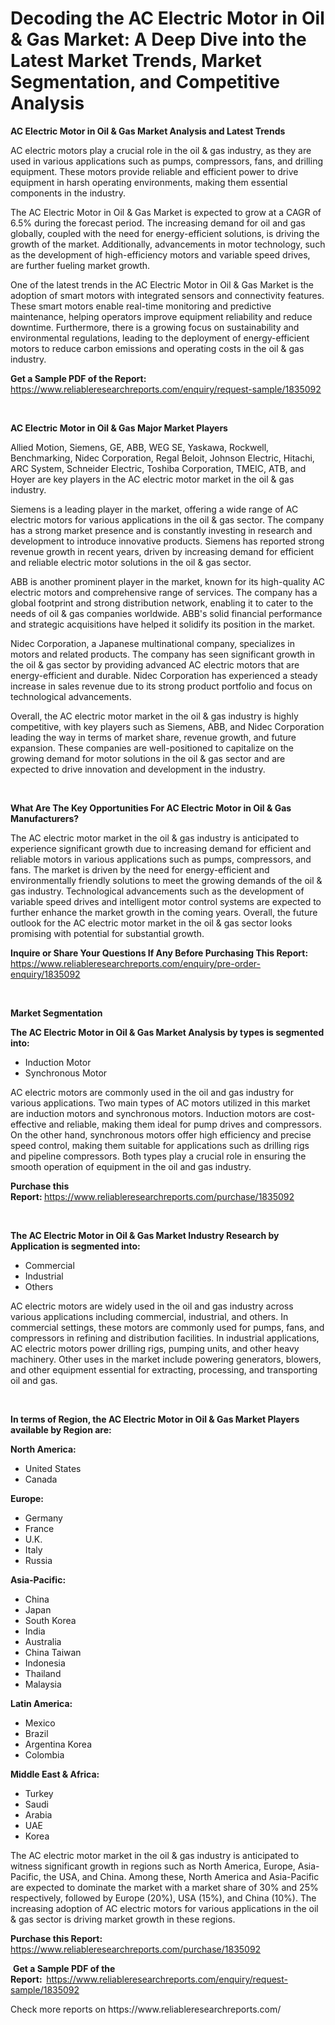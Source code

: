 <p><h1>Decoding the AC Electric Motor in Oil & Gas Market: A Deep Dive into the Latest Market Trends, Market Segmentation, and Competitive Analysis</h1></p><p><strong>AC Electric Motor in Oil & Gas Market Analysis and Latest Trends</strong></p>
<p><p>AC electric motors play a crucial role in the oil & gas industry, as they are used in various applications such as pumps, compressors, fans, and drilling equipment. These motors provide reliable and efficient power to drive equipment in harsh operating environments, making them essential components in the industry.</p><p>The AC Electric Motor in Oil & Gas Market is expected to grow at a CAGR of 6.5% during the forecast period. The increasing demand for oil and gas globally, coupled with the need for energy-efficient solutions, is driving the growth of the market. Additionally, advancements in motor technology, such as the development of high-efficiency motors and variable speed drives, are further fueling market growth.</p><p>One of the latest trends in the AC Electric Motor in Oil & Gas Market is the adoption of smart motors with integrated sensors and connectivity features. These smart motors enable real-time monitoring and predictive maintenance, helping operators improve equipment reliability and reduce downtime. Furthermore, there is a growing focus on sustainability and environmental regulations, leading to the deployment of energy-efficient motors to reduce carbon emissions and operating costs in the oil & gas industry.</p></p>
<p><strong>Get a Sample PDF of the Report:&nbsp;</strong> <a href="https://www.reliableresearchreports.com/enquiry/request-sample/1835092">https://www.reliableresearchreports.com/enquiry/request-sample/1835092</a></p>
<p>&nbsp;</p>
<p><strong>AC Electric Motor in Oil & Gas Major Market Players</strong></p>
<p><p>Allied Motion, Siemens, GE, ABB, WEG SE, Yaskawa, Rockwell, Benchmarking, Nidec Corporation, Regal Beloit, Johnson Electric, Hitachi, ARC System, Schneider Electric, Toshiba Corporation, TMEIC, ATB, and Hoyer are key players in the AC electric motor market in the oil & gas industry.</p><p>Siemens is a leading player in the market, offering a wide range of AC electric motors for various applications in the oil & gas sector. The company has a strong market presence and is constantly investing in research and development to introduce innovative products. Siemens has reported strong revenue growth in recent years, driven by increasing demand for efficient and reliable electric motor solutions in the oil & gas sector.</p><p>ABB is another prominent player in the market, known for its high-quality AC electric motors and comprehensive range of services. The company has a global footprint and strong distribution network, enabling it to cater to the needs of oil & gas companies worldwide. ABB's solid financial performance and strategic acquisitions have helped it solidify its position in the market.</p><p>Nidec Corporation, a Japanese multinational company, specializes in motors and related products. The company has seen significant growth in the oil & gas sector by providing advanced AC electric motors that are energy-efficient and durable. Nidec Corporation has experienced a steady increase in sales revenue due to its strong product portfolio and focus on technological advancements.</p><p>Overall, the AC electric motor market in the oil & gas industry is highly competitive, with key players such as Siemens, ABB, and Nidec Corporation leading the way in terms of market share, revenue growth, and future expansion. These companies are well-positioned to capitalize on the growing demand for motor solutions in the oil & gas sector and are expected to drive innovation and development in the industry.</p></p>
<p>&nbsp;</p>
<p><strong>What Are The Key Opportunities For AC Electric Motor in Oil & Gas Manufacturers?</strong></p>
<p><p>The AC electric motor market in the oil & gas industry is anticipated to experience significant growth due to increasing demand for efficient and reliable motors in various applications such as pumps, compressors, and fans. The market is driven by the need for energy-efficient and environmentally friendly solutions to meet the growing demands of the oil & gas industry. Technological advancements such as the development of variable speed drives and intelligent motor control systems are expected to further enhance the market growth in the coming years. Overall, the future outlook for the AC electric motor market in the oil & gas sector looks promising with potential for substantial growth.</p></p>
<p><strong>Inquire or Share Your Questions If Any Before Purchasing This Report:</strong> <a href="https://www.reliableresearchreports.com/enquiry/pre-order-enquiry/1835092">https://www.reliableresearchreports.com/enquiry/pre-order-enquiry/1835092</a></p>
<p>&nbsp;</p>
<p><strong>Market Segmentation</strong></p>
<p><strong>The AC Electric Motor in Oil & Gas Market Analysis by types is segmented into:</strong></p>
<p><ul><li>Induction Motor</li><li>Synchronous Motor</li></ul></p>
<p><p>AC electric motors are commonly used in the oil and gas industry for various applications. Two main types of AC motors utilized in this market are induction motors and synchronous motors. Induction motors are cost-effective and reliable, making them ideal for pump drives and compressors. On the other hand, synchronous motors offer high efficiency and precise speed control, making them suitable for applications such as drilling rigs and pipeline compressors. Both types play a crucial role in ensuring the smooth operation of equipment in the oil and gas industry.</p></p>
<p><strong>Purchase this Report:&nbsp;</strong><a href="https://www.reliableresearchreports.com/purchase/1835092">https://www.reliableresearchreports.com/purchase/1835092</a></p>
<p>&nbsp;</p>
<p><strong>The AC Electric Motor in Oil & Gas Market Industry Research by Application is segmented into:</strong></p>
<p><ul><li>Commercial</li><li>Industrial</li><li>Others</li></ul></p>
<p><p>AC electric motors are widely used in the oil and gas industry across various applications including commercial, industrial, and others. In commercial settings, these motors are commonly used for pumps, fans, and compressors in refining and distribution facilities. In industrial applications, AC electric motors power drilling rigs, pumping units, and other heavy machinery. Other uses in the market include powering generators, blowers, and other equipment essential for extracting, processing, and transporting oil and gas.</p></p>
<p>&nbsp;</p>
<p><strong>In terms of Region, the AC Electric Motor in Oil & Gas Market Players available by Region are:</strong></p>
<p>
    <p> <strong> North America: </strong>
        <ul>
            <li>United States</li>
            <li>Canada</li>
        </ul>
        </p> 
    <p> <strong> Europe: </strong>
        <ul>
            <li>Germany</li>
            <li>France</li>
            <li>U.K.</li>
            <li>Italy</li>
            <li>Russia</li>
        </ul>
        </p> 
    <p> <strong> Asia-Pacific: </strong>
        <ul>
            <li>China</li>
            <li>Japan</li>
            <li>South Korea</li>
            <li>India</li>
            <li>Australia</li>
            <li>China Taiwan</li>
            <li>Indonesia</li>
            <li>Thailand</li>
            <li>Malaysia</li>
        </ul>
        </p> 
    <p> <strong> Latin America: </strong>
        <ul>
            <li>Mexico</li>
            <li>Brazil</li>
            <li>Argentina Korea</li>
            <li>Colombia</li>
        </ul>
        </p> 
    <p> <strong> Middle East & Africa: </strong>
        <ul>
            <li>Turkey</li>
            <li>Saudi</li>
            <li>Arabia</li>
            <li>UAE</li>
            <li>Korea</li>
        </ul>
    </p>
    </p>
<p><p>The AC electric motor market in the oil & gas industry is anticipated to witness significant growth in regions such as North America, Europe, Asia-Pacific, the USA, and China. Among these, North America and Asia-Pacific are expected to dominate the market with a market share of 30% and 25% respectively, followed by Europe (20%), USA (15%), and China (10%). The increasing adoption of AC electric motors for various applications in the oil & gas sector is driving market growth in these regions.</p></p>
<p><strong>Purchase this Report: </strong><a href="https://www.reliableresearchreports.com/purchase/1835092">https://www.reliableresearchreports.com/purchase/1835092</a></p>
<p>&nbsp;<strong>Get a Sample PDF of the Report:&nbsp;&nbsp;</strong><a href="https://www.reliableresearchreports.com/enquiry/request-sample/1835092">https://www.reliableresearchreports.com/enquiry/request-sample/1835092</a></p>
<p><strong></strong></p>
<p>Check more reports on https://www.reliableresearchreports.com/</p>
